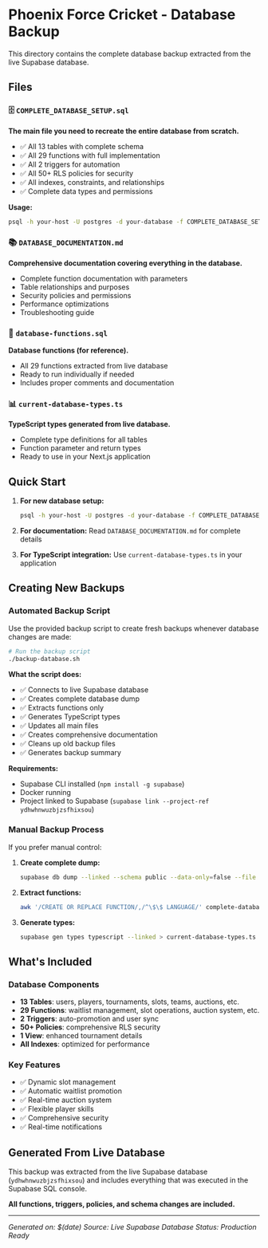 # Phoenix Force Cricket - Database Backup

This directory contains the complete database backup extracted from the live Supabase database.

## Files

### 🗄️ `COMPLETE_DATABASE_SETUP.sql`
**The main file you need to recreate the entire database from scratch.**

- ✅ All 13 tables with complete schema
- ✅ All 29 functions with full implementation
- ✅ All 2 triggers for automation
- ✅ All 50+ RLS policies for security
- ✅ All indexes, constraints, and relationships
- ✅ Complete data types and permissions

**Usage:**
```bash
psql -h your-host -U postgres -d your-database -f COMPLETE_DATABASE_SETUP.sql
```

### 📚 `DATABASE_DOCUMENTATION.md`
**Comprehensive documentation covering everything in the database.**

- Complete function documentation with parameters
- Table relationships and purposes
- Security policies and permissions
- Performance optimizations
- Troubleshooting guide

### 🔧 `database-functions.sql`
**Database functions (for reference).**

- All 29 functions extracted from live database
- Ready to run individually if needed
- Includes proper comments and documentation

### 📊 `current-database-types.ts`
**TypeScript types generated from live database.**

- Complete type definitions for all tables
- Function parameter and return types
- Ready to use in your Next.js application

## Quick Start

1. **For new database setup:**
   ```bash
   psql -h your-host -U postgres -d your-database -f COMPLETE_DATABASE_SETUP.sql
   ```

2. **For documentation:**
   Read `DATABASE_DOCUMENTATION.md` for complete details

3. **For TypeScript integration:**
   Use `current-database-types.ts` in your application

## Creating New Backups

### Automated Backup Script
Use the provided backup script to create fresh backups whenever database changes are made:

```bash
# Run the backup script
./backup-database.sh
```

**What the script does:**
- ✅ Connects to live Supabase database
- ✅ Creates complete database dump
- ✅ Extracts functions only
- ✅ Generates TypeScript types
- ✅ Updates all main files
- ✅ Creates comprehensive documentation
- ✅ Cleans up old backup files
- ✅ Generates backup summary

**Requirements:**
- Supabase CLI installed (`npm install -g supabase`)
- Docker running
- Project linked to Supabase (`supabase link --project-ref ydhwhnwuzbjzsfhixsou`)

### Manual Backup Process
If you prefer manual control:

1. **Create complete dump:**
   ```bash
   supabase db dump --linked --schema public --data-only=false --file complete-database-dump.sql
   ```

2. **Extract functions:**
   ```bash
   awk '/CREATE OR REPLACE FUNCTION/,/^\$\$ LANGUAGE/' complete-database-dump.sql > database-functions.sql
   ```

3. **Generate types:**
   ```bash
   supabase gen types typescript --linked > current-database-types.ts
   ```

## What's Included

### Database Components
- **13 Tables**: users, players, tournaments, slots, teams, auctions, etc.
- **29 Functions**: waitlist management, slot operations, auction system, etc.
- **2 Triggers**: auto-promotion and user sync
- **50+ Policies**: comprehensive RLS security
- **1 View**: enhanced tournament details
- **All Indexes**: optimized for performance

### Key Features
- ✅ Dynamic slot management
- ✅ Automatic waitlist promotion
- ✅ Real-time auction system
- ✅ Flexible player skills
- ✅ Comprehensive security
- ✅ Real-time notifications

## Generated From Live Database

This backup was extracted from the live Supabase database (`ydhwhnwuzbjzsfhixsou`) and includes everything that was executed in the Supabase SQL console.

**All functions, triggers, policies, and schema changes are included.**

---

*Generated on: $(date)*
*Source: Live Supabase Database*
*Status: Production Ready*
